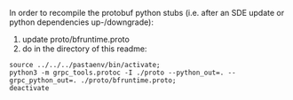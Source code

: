 
In order to recompile the protobuf python stubs (i.e. after an SDE update or python dependencies up-/downgrade):

1. update proto/bfruntime.proto
2. do in the directory of this readme:
```
source ../../../pastaenv/bin/activate;
python3 -m grpc_tools.protoc -I ./proto --python_out=. --grpc_python_out=. ./proto/bfruntime.proto; 
deactivate
```
